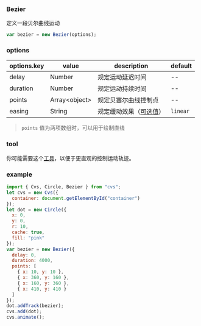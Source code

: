 ### Bezier

定义一段贝尔曲线运动

```js
var bezier = new Bezier(options);
```

### options

| options.key | value          | description                            | default  |
| ----------- | -------------- | -------------------------------------- | -------- |
| delay       | Number         | 规定运动延迟时间                       | --       |
| duration    | Number         | 规定运动持续时间                       | --       |
| points      | Array\<object> | 规定贝塞尔曲线控制点                   | --       |
| easing      | String         | 规定缓动效果（[可选值](/docs/track.html#easing)） | `linear` |

> `points` 值为两项数组时，可以用于绘制直线

### tool

你可能需要这个[工具](https://hamger.github.io/demo/playground.html)，以便于更直观的控制运动轨迹。

### example

```js
import { Cvs, Circle, Bezier } from "cvs";
let cvs = new Cvs({
  container: document.getElementById("container")
});
let dot = new Circle({
  x: 0,
  y: 0,
  r: 10,
  cache: true,
  fill: "pink"
});
var bezier = new Bezier({
  delay: 0,
  duration: 4000,
  points: [
    { x: 10, y: 10 },
    { x: 360, y: 160 },
    { x: 160, y: 360 },
    { x: 410, y: 410 }
  ]
});
dot.addTrack(bezier);
cvs.add(dot);
cvs.animate();
```
